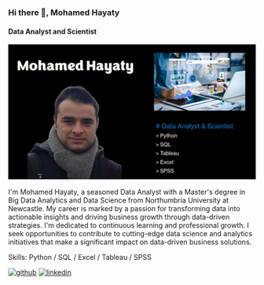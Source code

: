 ### Hi there 👋, Mohamed Hayaty
#### Data Analyst and Scientist
![Data Analyst and Scientist](https://github.com/mohamedhayaty/mohamedhayaty/blob/main/created%20banner.png?raw=true)

I'm Mohamed Hayaty, a seasoned Data Analyst with a Master's degree in Big Data Analytics and Data Science from Northumbria University at Newcastle. My career is marked by a passion for transforming data into actionable insights and driving business growth through data-driven strategies. I'm dedicated to continuous learning and professional growth. I seek opportunities to contribute to cutting-edge data science and analytics initiatives that make a significant impact on data-driven business solutions. 

Skills: Python / SQL / Excel / Tableau / SPSS




[<img src='https://cdn.jsdelivr.net/npm/simple-icons@3.0.1/icons/github.svg' alt='github' height='40'>](https://github.com/https://github.com/mohamedhayaty/mohamedhayaty/)  [<img src='https://cdn.jsdelivr.net/npm/simple-icons@3.0.1/icons/linkedin.svg' alt='linkedin' height='40'>](https://www.linkedin.com/in/https://www.linkedin.com/in/mohamed-hayaty//)  


